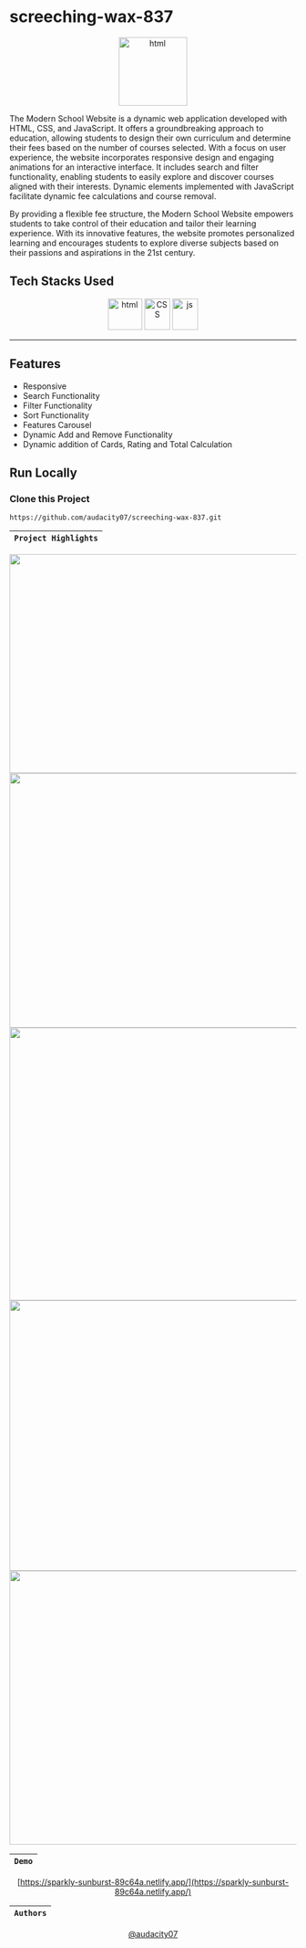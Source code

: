 # screeching-wax-837

<div align="center"  width="55" height="55">
  <img src="https://github.com/audacity07/screeching-wax-837/blob/master/images/u2cw_blacklogo_noName.png?raw=true" alt="html" width="120" height="120"/>
</div>

The Modern School Website is a dynamic web application developed with HTML, CSS, and JavaScript. It offers a groundbreaking approach to education, allowing students to design their own curriculum and determine their fees based on the number of courses selected. With a focus on user experience, the website incorporates responsive design and engaging animations for an interactive interface. It includes search and filter functionality, enabling students to easily explore and discover courses aligned with their interests. Dynamic elements implemented with JavaScript facilitate dynamic fee calculations and course removal.

By providing a flexible fee structure, the Modern School Website empowers students to take control of their education and tailor their learning experience. With its innovative features, the website promotes personalized learning and encourages students to explore diverse subjects based on their passions and aspirations in the 21st century.

## Tech Stacks Used

<p align = "center">
<img src="https://github.com/audacity07/screeching-wax-837/blob/master/images/HTML5_logo_and_wordmark.svg.png?raw=true" alt="html" width="60" height="55"/>
<img src="https://github.com/audacity07/screeching-wax-837/blob/master/images/CSS3_logo_and_wordmark.svg.png?raw=true" alt="CSS" width="45" height="55"/>
<img src="https://github.com/audacity07/screeching-wax-837/blob/master/images/1200px-Javascript-shield.svg.png?raw=true" alt="js" width="45" height="55"/>
</p>
<hr>

## Features

- Responsive
- Search Functionality
- Filter Functionality
- Sort Functionality
- Features Carousel
- Dynamic Add and Remove Functionality
- Dynamic addition of Cards, Rating and Total Calculation

## Run Locally

### Clone this Project

```
https://github.com/audacity07/screeching-wax-837.git
```

| `Project Highlights` |
| :------------------: |

 <div align = "center">

 <img src="https://github.com/audacity07/screeching-wax-837/blob/master/images/cw_pic1.PNG?raw=true" width="946" height="384" />
 <img src="https://github.com/audacity07/screeching-wax-837/blob/master/images/cw_pic2.PNG?raw=true" width="942" height="446"/>
 <img src="https://github.com/audacity07/screeching-wax-837/blob/master/images/cw_pic3.PNG?raw=true" width="942" height="478"/>
 <img src="https://github.com/audacity07/screeching-wax-837/blob/master/images/cw_pic4.PNG?raw=true" width="942" height="474"/>
 <img src="https://github.com/audacity07/screeching-wax-837/blob/master/images/cw_pic5.PNG?raw=true" width="942" height="480"/>
  
<div/>

| `Demo` |
| :----: |

[https://sparkly-sunburst-89c64a.netlify.app/](https://sparkly-sunburst-89c64a.netlify.app/)

| `Authors` |
| :-------: |

[@audacity07](https://github.com/audacity07)
